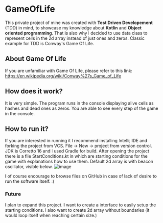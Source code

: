 # GameOfLife
This private project of mine was created with **Test Driven Developement** (TDD) in mind, to showcase my knowledge about **Kotlin** and **Object oriented programming**.
That is also why I decided to use data class to represent cells in the 2d array instead of just ones and zeros.
Classic example for TDD is Conway's Game Of Life.


## About Game Of Life
If you are unfamiliar with Game Of Life, please refer to this link: https://en.wikipedia.org/wiki/Conway%27s_Game_of_Life

## How does it work?
It is very simple. The program runs in the console displaying alive cells as hashes and dead ones as zeros. You are able to see every step of the game in the console.

## How to run it?
If you are interested in running it I recommend installing Intellij IDE and forking the project from VCS. File -> New -> project from version control.
JDK is Corretto 16 and I used Gradle for build.
After opening the project there is a file StartConditions.kt in which are starting conditions for the game with explanations how to use them. Default 2d array is with beacon oscillator, visible below.
![image](https://user-images.githubusercontent.com/78445032/202552251-daa4927b-1371-4b34-9fec-8cd97f3460c3.png)

I of course encourage to browse files on GitHub in case of lack of desire to run the software itself. :)

### Future
I plan to expand this project.
I want to create a interface to easily setup the starting conditions. 
I also want to create 2d array without boundaries (it would loop itself when reaching certain size.)
